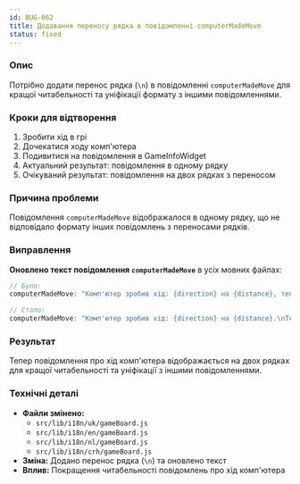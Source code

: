 ```yaml
---
id: BUG-062
title: Додавання переносу рядка в повідомленні computerMadeMove
status: fixed
---
```


### Опис

Потрібно додати перенос рядка (`\n`) в повідомленні `computerMadeMove` для кращої читабельності та уніфікації формату з іншими повідомленнями.

### Кроки для відтворення

1. Зробити хід в грі
2. Дочекатися ходу комп'ютера
3. Подивитися на повідомлення в GameInfoWidget
4. Актуальний результат: повідомлення в одному рядку
5. Очікуваний результат: повідомлення на двох рядках з переносом

### Причина проблеми

Повідомлення `computerMadeMove` відображалося в одному рядку, що не відповідало формату інших повідомлень з переносами рядків.

### Виправлення

**Оновлено текст повідомлення `computerMadeMove`** в усіх мовних файлах:

```javascript
// Було:
computerMadeMove: "Комп'ютер зробив хід: {direction} на {distance}, тепер ваша черга"

// Стало:
computerMadeMove: "Комп'ютер зробив хід: {direction} на {distance}.\nТепер ваша черга робити хід"
```

### Результат

Тепер повідомлення про хід комп'ютера відображається на двох рядках для кращої читабельності та уніфікації з іншими повідомленнями.

### Технічні деталі

- **Файли змінено:** 
  - `src/lib/i18n/uk/gameBoard.js`
  - `src/lib/i18n/en/gameBoard.js`
  - `src/lib/i18n/nl/gameBoard.js`
  - `src/lib/i18n/crh/gameBoard.js`
- **Зміна:** Додано перенос рядка (`\n`) та оновлено текст
- **Вплив:** Покращення читабельності повідомлень про хід комп'ютера 